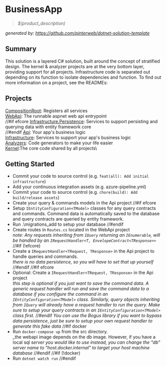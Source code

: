 # BusinessApp
> _$(product_description)_

_generated by: https://github.com/pinterweb/dotnet-solution-template_

## Summary

This solution is a layered C# solution, built around the concept of stratified design.
The kernel & analyzer projects are at the very bottom layer, providing support
for all projects. Infrastructure code is separated out depending on its
function to isolate dependencies and function. To find out more information on a project,
see the READMEs:

## Projects

[CompositionRoot](/CSharp/src/BusinessApp.CompositionRoot): Registers all services\
[WebApi](/CSharp/src/BusinessApp.WebApi): The runnable aspnet web api entrypoint\
//#if efcore
[Infrastructure.Persistence](/CSharp/src/BusinessApp.Infrastructure.Persistence):
Services to support persisting and querying data with entity framework core\
//#endif
[Api](/CSharp/src/BusinessApp.Api): Your app's business logic\
[Infrastructure](/CSharp/src/BusinessApp.Infrastructure): Services to support
your app's business logic\
[Analyzers](/CSharp/src/BusinessApp.Analyzers): Code generators to make your
life easier\
[Kernel](/CSharp/src/BusinessApp.Kernel):The core code shared by all projects\

## Getting Started

- Commit your code to source control (e.g. `feat(all): Add initial infrastructure`)
- Add your continuous integration assets (e.g. azure-pipeline.yml)
- Commit your code to source control (e.g. `chore(build): Add build/release assets`)
- Create your query & commands models in the Api project
//#if efcore
- Setup `IEntityConfiguration<TModel>` classes for any query contracts and
  commands. Command data is automatically saved to the database and query
  contracts are queried by entity framework.
- Run .\migrations_add to setup your database
//#endif
- Create routes in `Routes.cs` located in the WebApi project\
  _note: Any requests inheriting from `IQuery` returning an `IEnumerable`, will_
  _be handled by an `IRequestHandler<T, EnvelopeContract<TResponse>>`_
//#if (!efcore)
- Create a `IRequestHandler<TRequest, TResponse>` in the Api project to handle
   queries and commands.\
   _there is no data persistence, so you will have to set that up yourself_
//#endif
//#if efcore
- Optional: Create a `IRequestHandler<TRequest, TResponse>` in the Api project\
   _this step is optional if you just want to save the command data. A generic_
   _request handler will run and save the command data to a database if you_
   _configure the command in an `IEntityConfiguration<TModel>` class._
   _Similarly, query objects inheriting from `IQuery` will already have a request_
   _handler to run the query. Make sure to setup your query contracts in an_
   _`IEntityConfiguration<TModel>` class first._
//#endif
   _You can use the Bogus library if you want to bypass data persistence_,
   _just be sure to setup your own request handler to generate this fake data_
//#if docker
- Run `docker-compose up` from the src directory.\
  _the webapi image depends on the db image. However, if you have a local sql
  _server you would like to use instead, you can change the "db" server name_
  _to "host.docker.internal" to target your host machine database_
//#endif
//#if (!docker)
- Run `dotnet watch run`
//#endif
